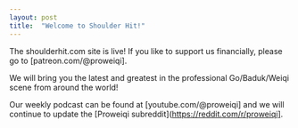 ```yaml
---
layout: post
title:  "Welcome to Shoulder Hit!"
---
```


The shoulderhit.com site is live! If you like to support us financially, please go to [patreon.com/@proweiqi].

We will bring you the latest and greatest in the professional Go/Baduk/Weiqi scene from around the world!

Our weekly podcast can be found at [youtube.com/@proweiqi] and we will continue to update the [Proweiqi subreddit](https://reddit.com/r/proweiqi].
